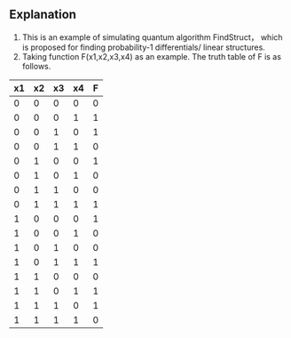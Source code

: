## Explanation
1. This is an example of simulating quantum algorithm FindStruct， which is proposed for finding probability-1 differentials/ linear structures.
2. Taking function F(x1,x2,x3,x4) as an example. The truth table of F is as follows.

<div align="center">
  
| x1 | x2 | x3 | x4 |  F|
|---|---|---|---|---|
| 0 | 0 | 0 | 0 | 0 |
| 0 | 0 | 0 | 1 |  1 |
| 0 | 0 | 1 | 0 | 1 |
| 0 | 0 | 1 | 1 | 0 |
| 0 | 1 | 0 | 0 | 1 |
| 0 | 1 | 0 | 1 |  0 |
| 0 | 1 | 1 | 0 | 0 |
| 0 | 1 | 1 | 1 | 1 |
| 1 | 0 | 0 | 0 | 1 |
| 1 | 0 | 0 | 1 |  0 |
| 1 | 0 | 1 | 0 | 0 |
| 1 | 0 | 1 | 1 | 1 |
| 1 | 1 | 0 | 0 | 0 |
| 1 | 1 | 0 | 1 |  1 |
| 1 | 1 | 1 | 0 | 1 |
| 1 | 1 | 1 | 1 | 0 |

</div>
